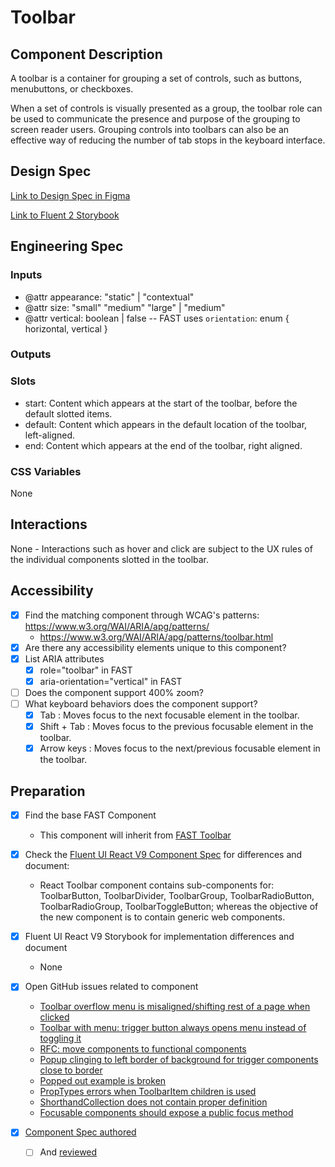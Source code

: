 # Toolbar

## Component Description

A toolbar is a container for grouping a set of controls, such as buttons, menubuttons, or checkboxes.

When a set of controls is visually presented as a group, the toolbar role can be used to communicate the presence and purpose of the grouping to screen reader users. Grouping controls into toolbars can also be an effective way of reducing the number of tab stops in the keyboard interface.

## Design Spec

[Link to Design Spec in Figma](https://www.figma.com/file/QfHyx6ApwFEcw5q4pM9CSZ/Toolbar?node-id=2351-6672&t=MuajdFxoCBjwlK4w-0)

[Link to Fluent 2 Storybook](https://master--628d031b55e942004ac95df1.chromatic.com/?path=/docs/components-toolbar--default)

## Engineering Spec

### Inputs

- @attr appearance: "static" | "contextual"
- @attr size: "small" "medium" "large" | "medium"
- @attr vertical: boolean | false
  -- FAST uses `orientation`: enum { horizontal, vertical }

### Outputs

### Slots

- start: Content which appears at the start of the toolbar, before the default slotted items.
- default: Content which appears in the default location of the toolbar, left-aligned.
- end: Content which appears at the end of the toolbar, right aligned.

### CSS Variables

None

## Interactions

None - Interactions such as hover and click are subject to the UX rules of the individual components slotted in the toolbar.

## Accessibility

- [x] Find the matching component through WCAG's patterns: https://www.w3.org/WAI/ARIA/apg/patterns/
  - https://www.w3.org/WAI/ARIA/apg/patterns/toolbar.html
- [x] Are there any accessibility elements unique to this component?
- [x] List ARIA attributes
  - [x] role="toolbar" in FAST
  - [x] aria-orientation="vertical" in FAST
- [ ] Does the component support 400% zoom?
- [ ] What keyboard behaviors does the component support?
  - [x] Tab : Moves focus to the next focusable element in the toolbar.
  - [x] Shift + Tab : Moves focus to the previous focusable element in the toolbar.
  - [x] Arrow keys : Moves focus to the next/previous focusable element in the toolbar.

## Preparation

- [x] Find the base FAST Component
  - This component will inherit from [FAST Toolbar](https://explore.fast.design/components/fast-toolbar)
- [x] Check the [Fluent UI React V9 Component Spec](https://github.com/microsoft/fluentui/blob/master/packages/react-components/react-toolbar/docs/Spec.md) for differences and document:

  - React Toolbar component contains sub-components for: ToolbarButton, ToolbarDivider, ToolbarGroup, ToolbarRadioButton, ToolbarRadioGroup, ToolbarToggleButton; whereas the objective of the new component is to contain generic web components.

- [x] Fluent UI React V9 Storybook for implementation differences and document
  - None
- [x] Open GitHub issues related to component
  - [Toolbar overflow menu is misaligned/shifting rest of a page when clicked](https://github.com/microsoft/fluent-ui-react/issues/2355)
  - [Toolbar with menu: trigger button always opens menu instead of toggling it](https://github.com/microsoft/fluent-ui-react/issues/2327)
  - [RFC: move components to functional components](https://github.com/microsoft/fluent-ui-react/issues/2269)
  - [Popup clinging to left border of background for trigger components close to border](https://github.com/microsoft/fluent-ui-react/issues/2129)
  - [Popped out example is broken](https://github.com/microsoft/fluent-ui-react/issues/1946)
  - [PropTypes errors when ToolbarItem children is used](https://github.com/microsoft/fluent-ui-react/issues/1799)
  - [ShorthandCollection does not contain proper definition](https://github.com/microsoft/fluent-ui-react/issues/1664)
  - [Focusable components should expose a public focus method](https://github.com/microsoft/fluent-ui-react/issues/1555)
- [x] [Component Spec authored](https://github.com/microsoft/fluentui/wiki/Component-Implementation-Guide#component-spec)
  - [ ] And [reviewed](https://github.com/microsoft/fluentui/wiki/Component-Implementation-Guide#spec-review)
